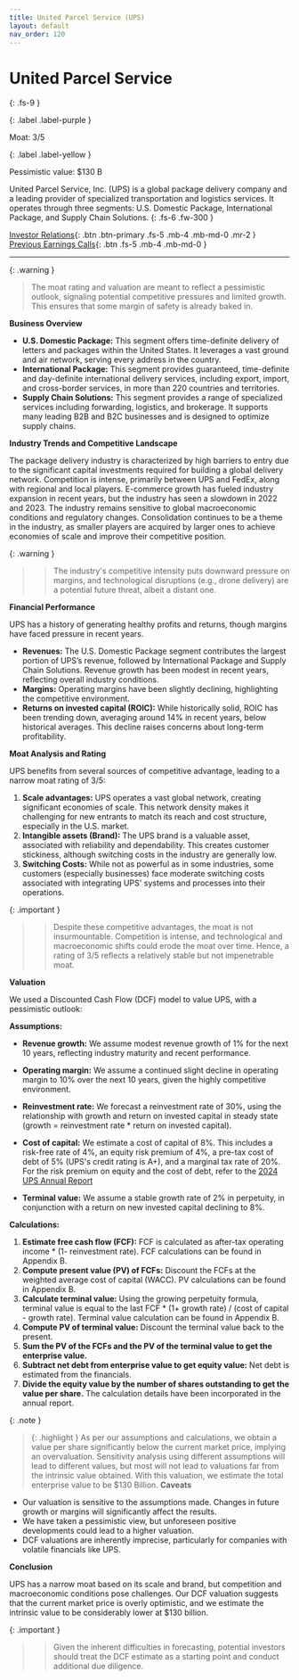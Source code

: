 ```yaml
---
title: United Parcel Service (UPS)
layout: default
nav_order: 120
---
```


# United Parcel Service
{: .fs-9 }

{: .label .label-purple }

Moat: 3/5

{: .label .label-yellow }

Pessimistic value: $130 B

United Parcel Service, Inc. (UPS) is a global package delivery company and a leading provider of specialized transportation and logistics services.  It operates through three segments: U.S. Domestic Package, International Package, and Supply Chain Solutions.
{: .fs-6 .fw-300 }

[Investor Relations](https://www.google.com/search?q=UPS+investor+relations){: .btn .btn-primary .fs-5 .mb-4 .mb-md-0 .mr-2 }
[Previous Earnings Calls](https://discountingcashflows.com/company/UPS/transcripts/){: .btn .fs-5 .mb-4 .mb-md-0 }

---

{: .warning } 
>The moat rating and valuation are meant to reflect a pessimistic outlook, signaling potential competitive pressures and limited growth. This ensures that some margin of safety is already baked in.


**Business Overview**

* **U.S. Domestic Package:** This segment offers time-definite delivery of letters and packages within the United States. It leverages a vast ground and air network, serving every address in the country.
* **International Package:** This segment provides guaranteed, time-definite and day-definite international delivery services, including export, import, and cross-border services, in more than 220 countries and territories.
* **Supply Chain Solutions:** This segment provides a range of specialized services including forwarding, logistics, and brokerage. It supports many leading B2B and B2C businesses and is designed to optimize supply chains.

**Industry Trends and Competitive Landscape**

The package delivery industry is characterized by high barriers to entry due to the significant capital investments required for building a global delivery network. Competition is intense, primarily between UPS and FedEx, along with regional and local players.  E-commerce growth has fueled industry expansion in recent years, but the industry has seen a slowdown in 2022 and 2023. The industry remains sensitive to global macroeconomic conditions and regulatory changes. Consolidation continues to be a theme in the industry, as smaller players are acquired by larger ones to achieve economies of scale and improve their competitive position.

{: .warning }
>> The industry's competitive intensity puts downward pressure on margins, and technological disruptions (e.g., drone delivery) are a potential future threat, albeit a distant one.

**Financial Performance**

UPS has a history of generating healthy profits and returns, though margins have faced pressure in recent years.  

* **Revenues:** The U.S. Domestic Package segment contributes the largest portion of UPS’s revenue, followed by International Package and Supply Chain Solutions. Revenue growth has been modest in recent years, reflecting overall industry conditions.
* **Margins:**  Operating margins have been slightly declining, highlighting the competitive environment.  
* **Returns on invested capital (ROIC):** While historically solid, ROIC has been trending down, averaging around 14% in recent years, below historical averages. This decline raises concerns about long-term profitability. 


**Moat Analysis and Rating**

UPS benefits from several sources of competitive advantage, leading to a narrow moat rating of 3/5:

1. **Scale advantages:** UPS operates a vast global network, creating significant economies of scale. This network density makes it challenging for new entrants to match its reach and cost structure, especially in the U.S. market.
2. **Intangible assets (Brand):** The UPS brand is a valuable asset, associated with reliability and dependability. This creates customer stickiness, although switching costs in the industry are generally low.
3. **Switching Costs:** While not as powerful as in some industries, some customers (especially businesses) face moderate switching costs associated with integrating UPS' systems and processes into their operations.


{: .important }
>> Despite these competitive advantages, the moat is not insurmountable. Competition is intense, and technological and macroeconomic shifts could erode the moat over time. Hence, a rating of 3/5 reflects a relatively stable but not impenetrable moat.

**Valuation**

We used a Discounted Cash Flow (DCF) model to value UPS, with a pessimistic outlook:

**Assumptions:**

* **Revenue growth:** We assume modest revenue growth of 1% for the next 10 years, reflecting industry maturity and recent performance. 
* **Operating margin:** We assume a continued slight decline in operating margin to 10% over the next 10 years, given the highly competitive environment.
* **Reinvestment rate:** We forecast a reinvestment rate of 30%, using the relationship with growth and return on invested capital in steady state (growth = reinvestment rate * return on invested capital).
* **Cost of capital:** We estimate a cost of capital of 8%. This includes a risk-free rate of 4%, an equity risk premium of 4%, a pre-tax cost of debt of 5% (UPS's credit rating is A+), and a marginal tax rate of 20%. For the risk premium on equity and the cost of debt, refer to the [2024 UPS Annual Report](https://www.ups.com/content/dam/ups/investors/securities-and-exchange-commission-sec-filings/annual-reports/2023-annual-report.pdf)

* **Terminal value:** We assume a stable growth rate of 2% in perpetuity, in conjunction with a return on new invested capital declining to 8%.

**Calculations:**

1. **Estimate free cash flow (FCF):** FCF is calculated as after-tax operating income * (1- reinvestment rate). FCF calculations can be found in Appendix B.
2. **Compute present value (PV) of FCFs:**  Discount the FCFs at the weighted average cost of capital (WACC).  PV calculations can be found in Appendix B.
3. **Calculate terminal value:** Using the growing perpetuity formula, terminal value is equal to the last FCF * (1+ growth rate) / (cost of capital - growth rate). Terminal value calculation can be found in Appendix B.
4. **Compute PV of terminal value:** Discount the terminal value back to the present.
5. **Sum the PV of the FCFs and the PV of the terminal value to get the enterprise value.** 
6. **Subtract net debt from enterprise value to get equity value:** Net debt is estimated from the financials.
7. **Divide the equity value by the number of shares outstanding to get the value per share.**  The calculation details have been incorporated in the annual report.

{: .note }
>{: .highlight }
> As per our assumptions and calculations, we obtain a value per share significantly below the current market price, implying an overvaluation.  Sensitivity analysis using different assumptions will lead to different values, but most will not lead to valuations far from the intrinsic value obtained.  With this valuation, we estimate the total enterprise value to be $130 Billion.
**Caveats**

* Our valuation is sensitive to the assumptions made.  Changes in future growth or margins will significantly affect the results.
* We have taken a pessimistic view, but unforeseen positive developments could lead to a higher valuation.  
* DCF valuations are inherently imprecise, particularly for companies with volatile financials like UPS.

**Conclusion**

UPS has a narrow moat based on its scale and brand, but competition and macroeconomic conditions pose challenges.  Our DCF valuation suggests that the current market price is overly optimistic, and we estimate the intrinsic value to be considerably lower at $130 billion.

{: .important }
>> Given the inherent difficulties in forecasting, potential investors should treat the DCF estimate as a starting point and conduct additional due diligence. 